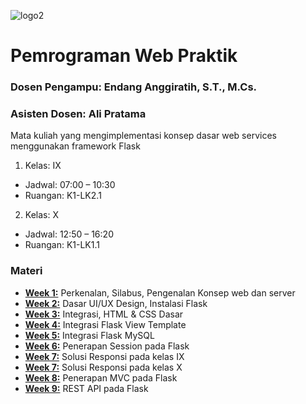 ![logo2](https://github.com/user-attachments/assets/425e7307-6204-4fa3-adf2-0606088e06de)

# Pemrograman Web Praktik
### Dosen Pengampu: Endang Anggiratih, S.T., M.Cs.
### Asisten Dosen: Ali Pratama

Mata kuliah yang mengimplementasi konsep dasar web services menggunakan framework Flask

1. Kelas: IX
- Jadwal: 07:00 – 10:30
- Ruangan: K1-LK2.1

2. Kelas: X
- Jadwal: 12:50 – 16:20
- Ruangan: K1-LK1.1

### Materi

- **<a href="https://github.com/aliepratama/PWEB-PRAKTIK-24/tree/week-1">Week 1:</a>** Perkenalan, Silabus, Pengenalan Konsep web dan server
- **<a href="https://github.com/aliepratama/PWEB-PRAKTIK-24/tree/week-2">Week 2:</a>** Dasar UI/UX Design, Instalasi Flask
- **<a href="https://github.com/aliepratama/PWEB-PRAKTIK-24/tree/week-3">Week 3:</a>** Integrasi, HTML & CSS Dasar
- **<a href="https://github.com/aliepratama/PWEB-PRAKTIK-24/tree/week-4">Week 4:</a>** Integrasi Flask View Template
- **<a href="https://github.com/aliepratama/PWEB-PRAKTIK-24/tree/week-5">Week 5:</a>** Integrasi Flask MySQL
- **<a href="https://github.com/aliepratama/PWEB-PRAKTIK-24/tree/week-6">Week 6:</a>** Penerapan Session pada Flask
- **<a href="https://github.com/aliepratama/PWEB-PRAKTIK-24/tree/week-7-responsi-ix">Week 7:</a>** Solusi Responsi pada kelas IX
- **<a href="https://github.com/aliepratama/PWEB-PRAKTIK-24/tree/week-7-responsi-x">Week 7:</a>** Solusi Responsi pada kelas X
- **<a href="https://github.com/aliepratama/PWEB-PRAKTIK-24/tree/week-8">Week 8:</a>** Penerapan MVC pada Flask
- **<a href="https://github.com/aliepratama/PWEB-PRAKTIK-24/tree/week-9">Week 9:</a>** REST API pada Flask
